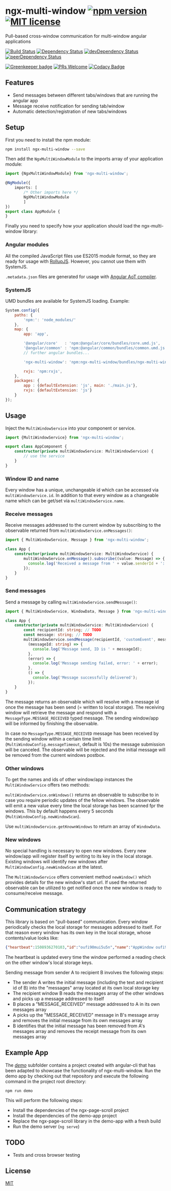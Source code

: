# ngx-multi-window [![npm version](https://img.shields.io/npm/v/ngx-multi-window.svg?style=flat)](https://www.npmjs.com/package/ngx-multi-window) [![MIT license](http://img.shields.io/badge/license-MIT-brightgreen.svg)](http://opensource.org/licenses/MIT)

Pull-based cross-window communication for multi-window angular applications

[![Build Status](https://travis-ci.org/Nolanus/ngx-multi-window.svg?branch=master)](https://travis-ci.org/Nolanus/ngx-multi-window)
[![Dependency Status](https://david-dm.org/Nolanus/ngx-multi-window.svg)](https://david-dm.org/Nolanus/ngx-multi-window)
[![devDependency Status](https://david-dm.org/Nolanus/ngx-multi-window/dev-status.svg)](https://david-dm.org/Nolanus/ngx-multi-window?type=dev)
[![peerDependency Status](https://david-dm.org/Nolanus/ngx-multi-window/peer-status.svg)](https://david-dm.org/Nolanus/ngx-multi-window?type=peer)

[![Greenkeeper badge](https://badges.greenkeeper.io/Nolanus/ngx-multi-window.svg)](https://greenkeeper.io/)
[![PRs Welcome](https://img.shields.io/badge/PRs-welcome-brightgreen.svg?style=flat)](http://makeapullrequest.com)
[![Codacy Badge](https://api.codacy.com/project/badge/Grade/b175dcd8585a42bdbdb9c1ee2a313b3b)](https://www.codacy.com/app/sebastian-fuss/ngx-multi-window?utm_source=github.com&amp;utm_medium=referral&amp;utm_content=Nolanus/ngx-multi-window&amp;utm_campaign=Badge_Grade)

## Features

- Send messages between different tabs/windows that are running the angular app
- Message receive notification for sending tab/window
- Automatic detection/registration of new tabs/windows

## Setup

First you need to install the npm module:
```sh
npm install ngx-multi-window --save
```

Then add the `NgxMultiWindowModule` to the imports array of your application module:

```typescript
import {NgxMultiWindowModule} from 'ngx-multi-window';

@NgModule({
    imports: [
        /* Other imports here */
        NgXMultiWindowModule
        ]
})
export class AppModule {
}
```

Finally you need to specify how your application should load the ngx-multi-window library:

### Angular modules

All the compiled JavaScript files use ES2015 module format, so they are ready for usage with [RollupJS](http://rollupjs.org/). However, you cannot use them with SystemJS.

`.metadata.json` files are generated for usage with [Angular AoT compiler](https://angular.io/docs/ts/latest/cookbook/aot-compiler.html).

### SystemJS

UMD bundles are available for SystemJS loading. Example:

```js
System.config({
    paths: {
        'npm:': 'node_modules/'
    },
    map: {
        app: 'app',

        '@angular/core'   : 'npm:@angular/core/bundles/core.umd.js',
        '@angular/common' : 'npm:@angular/common/bundles/common.umd.js',
        // further angular bundles...

        'ngx-multi-window': 'npm:ngx-multi-window/bundles/ngx-multi-window.umd.js',

        rxjs: 'npm:rxjs',
    },
    packages: {
        app : {defaultExtension: 'js', main: './main.js'},
        rxjs: {defaultExtension: 'js'}
    }
});
```
## Usage

Inject the `MultiWindowService` into your component or service.

```typescript
import {MultiWindowService} from 'ngx-multi-window';

export class AppComponent {
    constructor(private multiWindowService: MultiWindowService) {
        // use the service 
    }
}   
```

### Window ID and name

Every window has a unique, unchangeable id which can be accessed via `multiWindowService.id`.
In addition to that every window as a changeable name which can be get/set 
via `multiWindowService.name`.

### Receive messages

Receive messages addressed to the current window by subscribing to the observable returned from
`multiWindowService.onMessages()`:

```typescript
import { MultiWindowService, Message } from 'ngx-multi-window';

class App {
    constructor(private multiWindowService: MultiWindowService) {
        multiWindowService.onMessage().subscribe((value: Message) => {
          console.log('Received a message from ' + value.senderId + ': ' + value.data);
        });
    } 
}
```

### Send messages

Send a message by calling `multiWindowService.sendMessage()`:

```typescript
import { MultiWindowService, WindowData, Message } from 'ngx-multi-window';

class App {
    constructor(private multiWindowService: MultiWindowService) {
        const recipientId: string; // TODO
        const message: string; // TODO
        multiWindowService.sendMessage(recipientId, 'customEvent', message).subscribe(
          (messageId: string) => {
            console.log('Message send, ID is ' + messageId);
          },
          (error) => {
            console.log('Message sending failed, error: ' + error);
          },
          () => {
            console.log('Message successfully delivered');
          });
    }
}
```
The message returns an observable which will resolve with a message id once the message has been send (= written to local storage).
The receiving window will retrieve the message and respond with a `MessageType.MESSAGE_RECEIVED` typed message. 
The sending window/app will be informed by finishing the observable.

In case no `MessageType.MESSAGE_RECEIVED` message has been received by the sending window 
within a certain time limit (`MultiWindowConfig.messageTimeout`, default is 10s) 
the message submission will be canceled. The observable will be rejected and the 
initial message will be removed from the current windows postbox. 

### Other windows

To get the names and ids of other window/app instances the `MultiWindowService` offers two methods:

`multiWindowService.onWindows()` returns an observable to subscribe to in case you require periodic updates of the 
fellow windows. The observable will emit a new value every time the local storage has been scanned fpr the windows. 
This by default happens every 5 seconds (`MultiWindowConfig.newWindowScan`).

Use `multiWindowService.getKnownWindows` to return an array of `WindowData`.

### New windows

No special handling is necessary to open new windows. Every new window/app will register itself 
by writing to its key in the local storage. Existing windows will identify new windows 
after `MultiWindowConfig.newWindowScan` at the latest.

The `MultiWindowService` offers convenient method `newWindow()` which provides details for the 
new window's start url. If used the returned observable can be utilized to get notified 
once the new window is ready to consume/receive message. 

## Communication strategy

This library is based on "pull-based" communication. Every window periodically checks the local storage for messages addressed to itself.
For that reason every window has its own key in the local storage, whose contents/value looks like:

```json
{"heartbeat":1508936270103,"id":"oufi90mui5u5n","name":"AppWindow oufi90mui5u5n","messages":[]}
```

The heartbeat is updated every time the window performed a reading check on the other window's local storage keys.

Sending message from sender A to recipient B involves the following steps:
- The sender A writes the initial message (including the text and recipient id of B) into the "messages" array located at its own local storage key
- The recipient window B reads the messages array of the other windows and picks up a message addressed to itself
- B places a "MESSAGE_RECEIVED" message addressed to A in its own messages array
- A picks up the "MESSAGE_RECEIVED" message in B's message array and removes the initial message from its own messages array
- B identifies that the initial message has been removed from A's messages array and removes the receipt message from its own messages array

## Example App

The [_demo_](demo) subfolder contains a project created with angular-cli
that has been adapted to showcase the functionality of ngx-multi-window. Run the 
demo app by checking out that repository and execute the 
following command in the project root directory:

 ```
 npm run demo
 ```
  
This will perform the following steps:

* Install the dependencies of the ngx-page-scroll project
* Install the dependencies of the demo-app project
* Replace the ngx-page-scroll library in the demo-app with a fresh build
* Run the demo server (`ng serve`)
 
## TODO

- Tests and cross browser testing

## License

[MIT](LICENSE)
